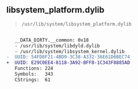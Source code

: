 ## libsystem_platform.dylib

> `/usr/lib/system/libsystem_platform.dylib`

```diff

   __DATA_DIRTY.__common: 0x18
   - /usr/lib/system/libdyld.dylib
   - /usr/lib/system/libsystem_kernel.dylib
-  UUID: 54FD8F21-4BD9-3C38-A332-36E61D6BEC74
+  UUID: E29C0EE4-8118-3A92-BFF8-1C343F8885AD
   Functions: 224
   Symbols:   343
   CStrings:  61

```
